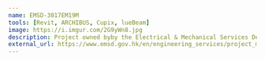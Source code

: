 ```yaml
---
name: EMSD-3017EM19M
tools: [Revit, ARCHIBUS, Cupix, lueBeam]
image: https://i.imgur.com/2G9yWn8.jpg
description: Project owned byby the Electrical & Mechanical Services Department. Verification, Alternation and Reconstruction of Building Information Modelling (BIM) Models & Asset Information Inputting and Tagging Works at Hong Kong Children’s Hospital.
external_url: https://www.emsd.gov.hk/en/engineering_services/project_management_consultancy/highlights_of_work/bim_am/
---
```

